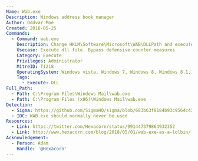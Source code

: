 ```yaml
---
Name: Wab.exe
Description: Windows address book manager
Author: Oddvar Moe
Created: 2018-05-25
Commands:
  - Command: wab.exe
    Description: Change HKLM\Software\Microsoft\WAB\DLLPath and execute DLL of choice
    Usecase: Execute dll file. Bypass defensive counter measures
    Category: Execute
    Privileges: Administrator
    MitreID: T1218
    OperatingSystem: Windows vista, Windows 7, Windows 8, Windows 8.1, Windows 10, Windows 11
    Tags:
      - Execute: DLL
Full_Path:
  - Path: C:\Program Files\Windows Mail\wab.exe
  - Path: C:\Program Files (x86)\Windows Mail\wab.exe
Detection:
  - Sigma: https://github.com/SigmaHQ/sigma/blob/683b63f8184b93c9564c4310d10c571cbe367e1e/rules/windows/registry/registry_set/registry_set_wab_dllpath_reg_change.yml
  - IOC: WAB.exe should normally never be used
Resources:
  - Link: https://twitter.com/Hexacorn/status/991447379864932352
  - Link: http://www.hexacorn.com/blog/2018/05/01/wab-exe-as-a-lolbin/
Acknowledgement:
  - Person: Adam
    Handle: '@Hexacorn'
---
```

